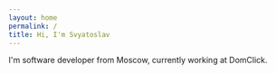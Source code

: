 ```yaml
---
layout: home
permalink: /
title: Hi, I'm Svyatoslav
---
```


I'm software developer from Moscow, currently working at DomClick.
